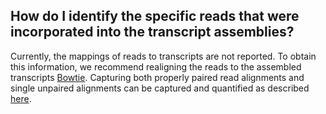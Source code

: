 ## How do I identify the specific reads that were incorporated into the transcript assemblies?

Currently, the mappings of reads to transcripts are not reported.  To obtain this information, we recommend realigning the reads to the assembled transcripts [Bowtie](http://bowtie-bio.sourceforge.net/index.shtml). Capturing both properly paired read alignments and single unpaired alignments can be captured and quantified as described [here](RNA-Seq-Read-Representation-by-Trinity-Assembly).